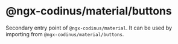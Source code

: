 # @ngx-codinus/material/buttons

Secondary entry point of `@ngx-codinus/material`. It can be used by importing from `@ngx-codinus/material/buttons`.
